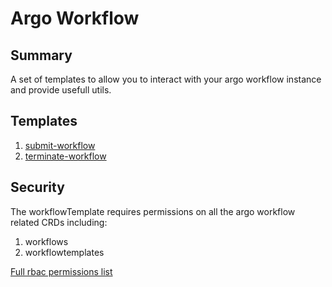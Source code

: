 # Argo Workflow

## Summary

A set of templates to allow you to interact with your argo workflow instance and provide usefull utils.

## Templates

1. [submit-workflow](https://github.com/codefresh-io/argo-hub/blob/main/workflows/argo-workflows/versions/0.0.2/docs/submit-workflow.md) 
2. [terminate-workflow](https://github.com/codefresh-io/argo-hub/blob/main/workflows/argo-workflows/versions/0.0.2/docs/terminate-workflow.md)

## Security

The workflowTemplate requires permissions on all the argo workflow related CRDs including:

1. workflows
2. workflowtemplates

[Full rbac permissions list](https://github.com/codefresh-io/argo-hub/blob/main/workflows/argo-workflows/versions/0.0.2/rbac.yaml)
